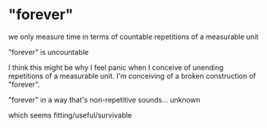 # "forever"

we only measure time in terms of countable repetitions of a measurable unit

"forever" is uncountable

I think this might be why I feel panic when I conceive of unending repetitions of a measurable unit. I'm conceiving of a broken construction of "forever".

"forever" in a way that's non-repetitive sounds… unknown

which seems fitting/useful/survivable
